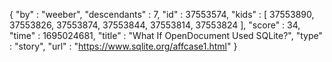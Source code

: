 {
  "by" : "weeber",
  "descendants" : 7,
  "id" : 37553574,
  "kids" : [ 37553890, 37553826, 37553874, 37553844, 37553814, 37553824 ],
  "score" : 34,
  "time" : 1695024681,
  "title" : "What If OpenDocument Used SQLite?",
  "type" : "story",
  "url" : "https://www.sqlite.org/affcase1.html"
}
